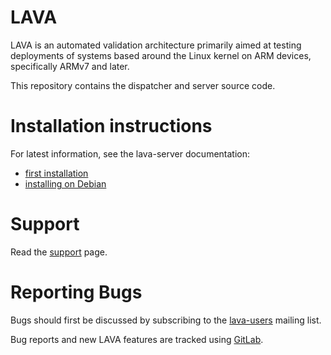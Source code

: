 LAVA
====

LAVA is an automated validation architecture primarily aimed at testing
deployments of systems based around the Linux kernel on ARM devices,
specifically ARMv7 and later.

This repository contains the dispatcher and server source code.

Installation instructions
=========================

For latest information, see the lava-server documentation:
* [first installation](https://docs.lavasoftware.org/lava/first-installation.html)
* [installing on Debian](https://docs.lavasoftware.org/lava/installing_on_debian.html)

Support
=======

Read the [support](https://docs.lavasoftware.org/lava/support.html) page.

Reporting Bugs
==============

Bugs should first be discussed by subscribing to the
[lava-users](https://lists.lavasoftware.org/mailman3/lists/lava-users.lists.lavasoftware.org/)
mailing list.

Bug reports and new LAVA features are tracked using
[GitLab](https://gitlab.com/lava/lava/issues).
